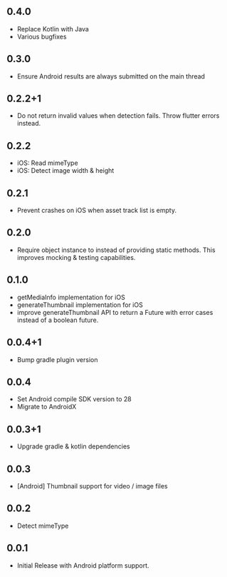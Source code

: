 ## 0.4.0

* Replace Kotlin with Java 
* Various bugfixes

## 0.3.0

* Ensure Android results are always submitted on the main thread

## 0.2.2+1

* Do not return invalid values when detection fails. Throw flutter errors instead.

## 0.2.2

* iOS: Read mimeType
* iOS: Detect image width & height

## 0.2.1

* Prevent crashes on iOS when asset track list is empty.

## 0.2.0

* Require object instance to instead of providing static methods. This improves
  mocking & testing capabilities.

## 0.1.0

* getMediaInfo implementation for iOS
* generateThumbnail implementation for iOS
* improve generateThumbnail API to return a Future<String> with error cases
  instead of a boolean future.

## 0.0.4+1

* Bump gradle plugin version

## 0.0.4

* Set Android compile SDK version to 28
* Migrate to AndroidX

## 0.0.3+1

* Upgrade gradle & kotlin dependencies

## 0.0.3

* [Android] Thumbnail support for video / image files

## 0.0.2

* Detect mimeType

## 0.0.1

* Initial Release with Android platform support.
